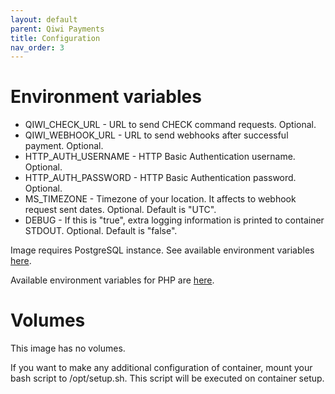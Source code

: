 ```yaml
---
layout: default
parent: Qiwi Payments
title: Configuration
nav_order: 3
---
```


Environment variables
=====================

- QIWI_CHECK_URL - URL to send CHECK command requests. Optional.
- QIWI_WEBHOOK_URL - URL to send webhooks after successful payment. Optional.
- HTTP_AUTH_USERNAME - HTTP Basic Authentication username. Optional.
- HTTP_AUTH_PASSWORD - HTTP Basic Authentication password. Optional.
- MS_TIMEZONE - Timezone of your location. It affects to webhook request sent dates.  Optional. Default is "UTC".
- DEBUG - If this is "true", extra logging information is printed to container STDOUT. Optional. Default is "false".

Image requires PostgreSQL instance. See available environment variables [here](/images/software.html#sql-database).

Available environment variables for PHP are [here](/images/software.html#php-configuration).

Volumes
=======

This image has no volumes.

If you want to make any additional configuration of container, mount your bash script to /opt/setup.sh. This script will be executed on container setup.
